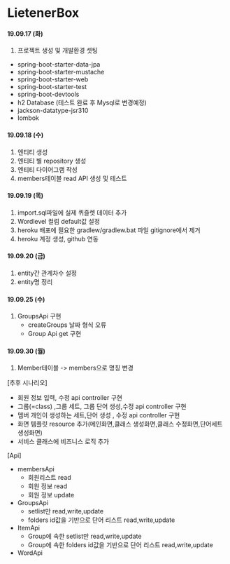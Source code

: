 # LietenerBox
#### 19.09.17 (화)
1. 프로젝트 생성 및 개발환경 셋팅
* spring-boot-starter-data-jpa
* spring-boot-starter-mustache
* spring-boot-starter-web
* spring-boot-starter-test
* spring-boot-devtools
* h2 Database (테스트 완료 후 Mysql로 변경예정)
* jackson-datatype-jsr310
* lombok
#### 19.09.18 (수)
1. 엔티티 생성
2. 엔티티 별 repository 생성
3. 엔티티 다이어그램 작성
4. members테이블 read API 생성 및 테스트

#### 19.09.19 (목)
1. import.sql파일에 실제 퀴즐렛 데이터 추가 
2. Wordlevel 컬럼 default값 설정
3. heroku 배포에 필요한 gradlew/gradlew.bat 파일 gitignore에서 제거
4. heroku 계정 생성, github 연동

#### 19.09.20 (금)
1. entity간 관계차수 설정
2. entity명 정리
 
#### 19.09.25 (수)
1. GroupsApi 구현
    - createGroups 날짜 형식 오류
    - Group Api get 구현

#### 19.09.30 (월)
1. Member테이블 -> members으로 명칭 변경

[추후 시나리오]
* 회원 정보 입력, 수정 api controller 구현
* 그룹(=class) ,그룹 세트, 그룹 단어 생성,수정 api controller 구현
* 멤버 개인이 생성하는 세트,단어 생성 , 수정 api controller 구현
* 화면 템플릿 resource 추가(메인화면,클래스 생성화면,클래스 수정화면,단어세트 생성화면)
* 서비스 클래스에 비즈니스 로직 추가

[Api]
* membersApi
    * 회원리스트 read
    * 회원 정보 read
    * 회원 정보 update
* GroupsApi
    * setlist만 read,write,update
    * folders id값을 기반으로 단어 리스트 read,write,update
* ItemApi
    * Group에 속한 setlist만 read,write,update
    * Group에 속한 folders id값을 기반으로 단어 리스트 read,write,update
* WordApi
    
   